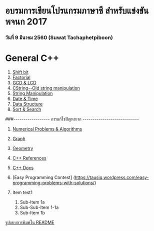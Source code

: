 # อบรมการเขียนโปรแกรมภาษาซี สำหรับแข่งขัน พจนก 2017
### วันที่ 9 มีนาคม 2560 (Suwat Tachaphetpiboon)
# General C++
1. [Shift bit](https://github.com/suwat9/CProgramming/blob/master/codes/ShiftBit.cpp)
1. [Factorial](http://stackoverflow.com/questions/5721796/how-do-you-implement-the-factorial-function-in-c)
1. [GCD & LCD](http://www.sanfoundry.com/cpp-program-find-gcd-lcm-n-numbers/)
1. [CString--Old string manipulation](http://www.cplusplus.com/reference/cstring/)
1. [String Manipulation](https://www.tutorialspoint.com/cplusplus/cpp_strings.htm)
1. [Date & Time](https://www.tutorialspoint.com/cplusplus/cpp_date_time.htm)
1. [Data Structure](https://www.tutorialspoint.com/cplusplus/cpp_data_structures.htm)
1. [Sort & Search](http://www.programminglogic.com/using-the-built-in-sort-and-search-functions-in-c/)

###------------------ การแก้ไขปัญหายาก ----------------------------
1. [Numerical Problems & Algorithms](http://www.sanfoundry.com/cpp-programming-examples-numerical-problems-algorithms/)
1. [Graph](http://www.sanfoundry.com/cpp-programming-examples-graph-problems-algorithms/)
1. [Geometry](http://www.sanfoundry.com/cpp-programming-examples-computational-geometry-problems-algorithms/)
1. [C++ References](http://www.cplusplus.com/reference/cstdlib/)
1. [C++ Docs](http://www.cplusplus.com/doc/tutorial/)
1. [Easy Programming Contest] (https://tausiq.wordpress.com/easy-programming-problems-with-solutions/)

1. Item test1
   1. Sub-Item 1a
     1. Sub-Sub-Item 1-1a
   1. Sub-Item 1b


[รูปแบบการพิมพ์ใน README](https://guides.github.com/features/mastering-markdown/)
